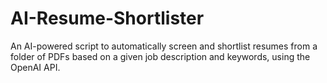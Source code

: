 # AI-Resume-Shortlister
An AI-powered script to automatically screen and shortlist resumes from a folder of PDFs based on a given job description and keywords, using the OpenAI API.

